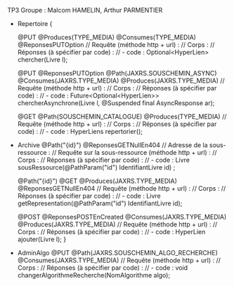 TP3
Groupe : Malcom HAMELIN, Arthur PARMENTIER

- Repertoire {

	@PUT
	@Produces(TYPE_MEDIA)
	@Consumes(TYPE_MEDIA)
	@ReponsesPUTOption
	// Requête (méthode http + url) : 
	// Corps : 
	// Réponses (à spécifier par code) :
	// - code : 
	Optional<HyperLien<Livre>> chercher(Livre l);


	@PUT
	@ReponsesPUTOption
	@Path(JAXRS.SOUSCHEMIN_ASYNC)
	@Consumes(JAXRS.TYPE_MEDIA)
	@Produces(JAXRS.TYPE_MEDIA)
	// Requête (méthode http + url) : 
	// Corps : 
	// Réponses (à spécifier par code) :
	// - code : 
	Future<Optional<HyperLien<Livre>>> chercherAsynchrone(Livre l, @Suspended final AsyncResponse ar);

	@GET
	@Path(SOUSCHEMIN_CATALOGUE)
	@Produces(TYPE_MEDIA)
	// Requête (méthode http + url) : 
	// Corps : 
	// Réponses (à spécifier par code) :
	// - code : 
	HyperLiens<Livre> repertorier();

- Archive 
	@Path("{id}")
	@ReponsesGETNullEn404
	// Adresse de la sous-ressource : 
	// Requête sur la sous-ressource (méthode http + url) : 
	// Corps : 
	// Réponses (à spécifier par code) :
	// - code : 
	Livre sousRessource(@PathParam("id") IdentifiantLivre id) ;

	@Path("{id}")
	@GET 
	@Produces(JAXRS.TYPE_MEDIA)
	@ReponsesGETNullEn404
	// Requête (méthode http + url) : 
	// Corps : 
	// Réponses (à spécifier par code) :
	// - code : 
	Livre getRepresentation(@PathParam("id") IdentifiantLivre id);

	@POST
	@ReponsesPOSTEnCreated
	@Consumes(JAXRS.TYPE_MEDIA)
	@Produces(JAXRS.TYPE_MEDIA)
	// Requête (méthode http + url) : 
	// Corps : 
	// Réponses (à spécifier par code) :
	// - code : 
	HyperLien<Livre> ajouter(Livre l);
}

- AdminAlgo
	@PUT
	@Path(JAXRS.SOUSCHEMIN_ALGO_RECHERCHE)
	@Consumes(JAXRS.TYPE_MEDIA)
	// Requête (méthode http + url) : 
	// Corps : 
	// Réponses (à spécifier par code) :
	// - code : 
	void changerAlgorithmeRecherche(NomAlgorithme algo);
